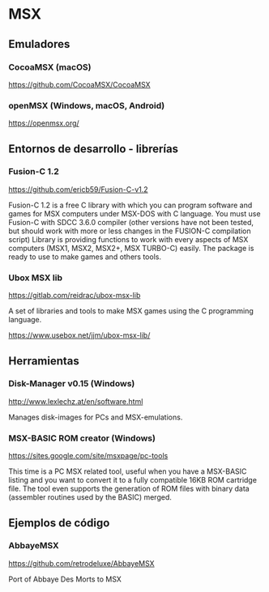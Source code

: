 # MSX

## Emuladores

### CocoaMSX (macOS)

https://github.com/CocoaMSX/CocoaMSX

### openMSX (Windows, macOS, Android)

https://openmsx.org/

## Entornos de desarrollo - librerías

### Fusion-C 1.2

https://github.com/ericb59/Fusion-C-v1.2

Fusion-C 1.2 is a free C library with which you can program software and games for MSX computers under MSX-DOS with C language. You must use Fusion-C with SDCC 3.6.0 compiler (other versions have not been tested, but should work with more or less changes in the FUSION-C compilation script) Library is providing functions to work with every aspects of MSX computers (MSX1, MSX2, MSX2+, MSX TURBO-C) easily. The package is ready to use to make games and others tools.

### Ubox MSX lib

https://gitlab.com/reidrac/ubox-msx-lib

A set of libraries and tools to make MSX games using the C programming language.

https://www.usebox.net/jjm/ubox-msx-lib/

## Herramientas

### Disk-Manager v0.15 (Windows)

http://www.lexlechz.at/en/software.html

Manages disk-images for PCs and MSX-emulations.

### MSX-BASIC ROM creator (Windows)

https://sites.google.com/site/msxpage/pc-tools

This time is a PC MSX related tool, useful when you have a MSX-BASIC listing and you want to convert it to a fully compatible 16KB ROM cartridge file. The tool even supports the generation of ROM files with binary data (assembler routines used by the BASIC) merged.

## Ejemplos de código

### AbbayeMSX

https://github.com/retrodeluxe/AbbayeMSX

Port of Abbaye Des Morts to MSX
